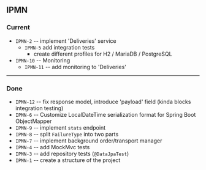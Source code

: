 ## IPMN

### Current

- `IPMN-2` -- implement 'Deliveries' service
  - `IPMN-5` add integration tests
    - create different profiles for H2 / MariaDB / PostgreSQL
- `IPMN-10` -- Monitoring
  - `IPMN-11` -- add monitoring to 'Deliveries'

---------

### Done

- `IPMN-12` -- fix response model, introduce 'payload' field (kinda blocks integration testing)
- `IPMN-6` -- Customize LocalDateTime serialization format for Spring Boot ObjectMapper
- `IPMN-9` -- implement `stats` endpoint
- `IPMN-8` -- split `FailureType` into two parts
- `IPMN-7` -- implement background order/transport manager
- `IPMN-4` -- add MockMvc tests
- `IPMN-3` -- add repository tests (`@DataJpaTest`)
- `IPMN-1` -- create a structure of the project

